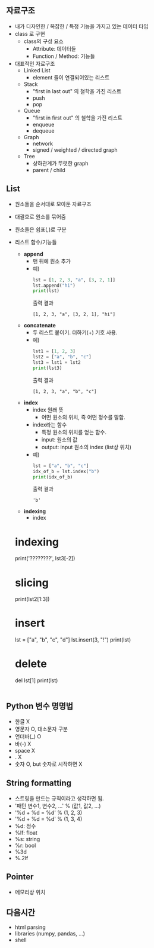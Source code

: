 ## 자료구조
- 내가 디자인한 / 복잡한 / 특정 기능을 가지고 있는 데이터 타입
- class 로 구현
    - class의 구성 요소
        - Attribute: 데이터들
        - Function / Method: 기능들
- 대표적인 자료구조
    - Linked List
        - element 들이 연결되어있는 리스트
    - Stack
        - "first in last out" 의 철학을 가진 리스트
        - push
        - pop
    - Queue
        - "first in first out" 의 철학을 가진 리스트
        - enqueue
        - dequeue
    - Graph
        - network
        - signed / weighted / directed graph
    - Tree
        - 상하관계가 뚜렷한 graph
        - parent / child

## List
- 원소들을 순서대로 모아둔 자료구조
- 대괄호로 원소를 묶어줌
- 원소들은 쉼표(,)로 구분
- 리스트 함수/기능들
    - **append**
        - 맨 뒤에 원소 추가
        - 예)
            ```python
            lst = [1, 2, 3, "a", [3, 2, 1]]
            lst.append("hi")
            print(lst)
            ```
            출력 결과
            ```
            [1, 2, 3, "a", [3, 2, 1], "hi"]
            ```
    - **concatenate**
        - 두 리스트 붙이기. 더하기(+) 기호 사용.
        - 예)
            ```python
            lst1 = [1, 2, 3]
            lst2 = ["a", "b", "c"]
            lst3 = lst1 + lst2
            print(lst3)
            ```
            출력 결과
            ```
            [1, 2, 3, "a", "b", "c"]
            ```
    - **index**
        - index 원래 뜻
            - 어떤 원소의 위치, 즉 어떤 정수를 말함.
        - index라는 함수
            - 특정 원소의 위치를 얻는 함수.
            - input: 원소의 값
            - output: input 원소의 index (list상 위치)
        - 예)
            ```python
            lst = ["a", "b", "c"]
            idx_of_b = lst.index("b")
            print(idx_of_b)
            ```
            출력 결과
            ```
            'b'
            ```
    - **indexing**
        - index
    # indexing
    print('????????', lst3[-2])

    # slicing
    print(lst2[1:3])

    # insert
    lst = ["a", "b", "c", "d"]
    lst.insert(3, "!")
    print(lst)

    # delete
    del lst[1]
    print(lst)
    ```

## Python 변수 명명법
- 한글 X
- 영문자 O, 대소문자 구분
- 언더바(_) O
- 바(-) X
- space X
- . X
- 숫자 O, but 숫자로 시작하면 X

## String formatting
- 스트링을 만드는 규칙이라고 생각하면 됨.
- '패턴 변수1, 변수2, ...' % (값1, 값2, ...)
- '%d + %d = %d' % (1, 2, 3)
- '%d + %d = %d' % (1, 3, 4)
- %d: 정수
- %lf: float
- %s: string
- %r: bool
- %3d
- %.2lf

## Pointer
- 메모리상 위치

## 다음시간
- html parsing
- libraries (numpy, pandas, ...)
- shell


